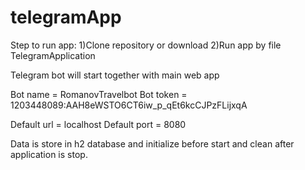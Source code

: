 # telegramApp

Step to run app: 
1)Clone repository or download 
2)Run app by file TelegramApplication

Telegram bot will start together with main web app 

Bot name = RomanovTravelbot 
Bot token = 1203448089:AAH8eWSTO6CT6iw_p_qEt6kcCJPzFLijxqA

Default url = localhost 
Default port = 8080

Data is store in h2 database and initialize before start and clean after application is stop.
